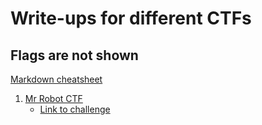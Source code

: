 # Write-ups for different CTFs
## Flags are not shown
[Markdown cheatsheet](https://guides.github.com/pdfs/markdown-cheatsheet-online.pdf)

1. [Mr Robot CTF](https://github.com/1d8/write/blob/master/Mr.robot_CTF.pdf)
   * [Link to challenge](https://tryhackme.com/room/mrrobot)

